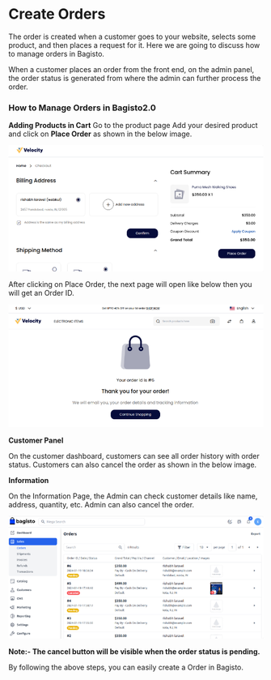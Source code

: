# Create Orders

The order is created when a customer goes to your website, selects some product, and then places a request for it. Here we are going to discuss how to manage orders in Bagisto.

When a customer places an order from the front end, on the admin panel, the order status is generated from where the admin can further process the order.

### How to Manage Orders in Bagisto2.0

**Adding Products in Cart**
Go to the product page Add your desired product and click on **Place Order** as shown in the below image.

   ![Orders](../../assets/2.x/images/orders/order.png)

After clicking on Place Order, the next page will open like below then you will get an Order ID.

 ![Order ID](../../assets/2.x/images/orders/orderId.png)

**Customer Panel**

On the customer dashboard, customers can see all order history with order status. Customers can also cancel the order as shown in the below image.

**Information**

On the Information Page, the Admin can check customer details like name, address, quantity, etc. Admin can also cancel the order.

 ![Order Grid](../../assets/2.x/images/orders/orderGrids.png)

 **Note:- The cancel button will be visible when the order status is pending.**

 By following the above steps, you can easily create a Order in Bagisto.

